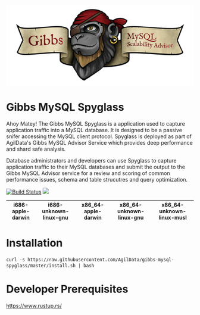 ![Gibbs Logo](https://github.com/AgilData/gibbs-mysql-spyglass/blob/gh-pages/images/Gibbs-Spyglass.png)
# Gibbs MySQL Spyglass

Ahoy Matey! The Gibbs MySQL Spyglass is a application used to capture application traffic into a MySQL database.  It is designed to be a passive snifer accessing the MySQL client protocol.  Spyglass is deployed as part of AgilData's Gibbs MySQL Advisor Service which provides deep performance and shard safe analysis.   

Database administrators and developers can use Spyglass to capture application traffic to their MySQL databases and submit the output to the Gibbs MySQL Advisor service for a review and scoring of common performance issues, schema and table strucutres and query optimization. 

[![Build Status](https://travis-ci.org/AgilData/gibbs-mysql-spyglass.svg?branch=master)](https://travis-ci.org/AgilData/gibbs-mysql-spyglass)  [![](https://img.shields.io/badge/License-GPL3-green.svg)](https://github.com/agildata/gibbs-mysql-spyglass/blob/master/LICENSE.TXT)

|i686-apple-darwin|i686-unknown-linux-gnu|x86_64-apple-darwin|x86_64-unknown-linux-gnu|x86_64-unknown-linux-musl|
|:---------------:|:--------------------:|:-----------------:|:----------------------:|:-----------------------:|

# Installation
```
curl -s https://raw.githubusercontent.com/AgilData/gibbs-mysql-spyglass/master/install.sh | bash
```

# Developer Prerequisites
https://www.rustup.rs/


